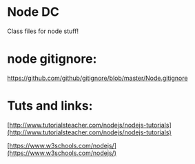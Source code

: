 # Node DC

Class files for node stuff!

# node gitignore:

https://github.com/github/gitignore/blob/master/Node.gitignore

# Tuts and links:

[http://www.tutorialsteacher.com/nodejs/nodejs-tutorials](http://www.tutorialsteacher.com/nodejs/nodejs-tutorials)

[https://www.w3schools.com/nodejs/](https://www.w3schools.com/nodejs/)
